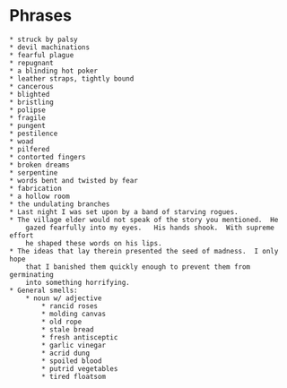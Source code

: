 Phrases
=======

    * struck by palsy
    * devil machinations
    * fearful plague
    * repugnant
    * a blinding hot poker
    * leather straps, tightly bound
    * cancerous 
    * blighted
    * bristling
    * polipse
    * fragile
    * pungent
    * pestilence
    * woad
    * pilfered
    * contorted fingers
    * broken dreams
    * serpentine
    * words bent and twisted by fear
    * fabrication
    * a hollow room
    * the undulating branches
    * Last night I was set upon by a band of starving rogues.
    * The village elder would not speak of the story you mentioned.  He
        gazed fearfully into my eyes.   His hands shook.  With supreme effort
        he shaped these words on his lips.
    * The ideas that lay therein presented the seed of madness.  I only hope
        that I banished them quickly enough to prevent them from germinating
        into something horrifying.
    * General smells:
        * noun w/ adjective
            * rancid roses
            * molding canvas
            * old rope
            * stale bread
            * fresh antisceptic
            * garlic vinegar
            * acrid dung
            * spoiled blood
            * putrid vegetables
            * tired floatsom
